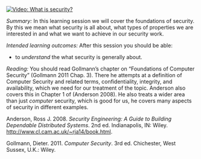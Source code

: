 [![Video: What is 
security?](https://img.youtube.com/vi/sem0Pl-wZLQ/hqdefault.jpg) 
](https://youtu.be/sem0Pl-wZLQ)

*Summary:* In this learning session we will cover the foundations of
security. By this we mean what security is all about, what types of
properties we are interested in and what we want to achieve in our
security work.

*Intended learning outcomes:* After this session you should be able:

-   to *understand* the what security is generally about.

*Reading:* You should read Gollmann’s chapter on “Foundations of
Computer Security” (Gollmann 2011 Chap. 3). There he attempts at a
definition of Computer Security and related terms, confidentiality,
integrity, and availability, which we need for our treatment of the
topic. Anderson also covers this in Chapter 1 of (Anderson 2008). He
also treats a wider area than just *computer* security, which is good
for us, he covers many aspects of security in different examples.

Anderson, Ross J. 2008. *Security Engineering: A Guide to Building
Dependable Distributed Systems*. 2nd ed. Indianapolis, IN: Wiley.
<http://www.cl.cam.ac.uk/~rja14/book.html>.

Gollmann, Dieter. 2011. *Computer Security*. 3rd ed. Chichester, West
Sussex, U.K.: Wiley.
